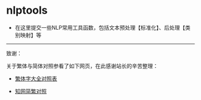 # nlptools
* 在这里提交一些NLP常用工具函数，包括文本预处理【标准化】、后处理【类别映射】等



-----
致谢：

关于繁体与简体对照参看了如下网页，在此感谢站长的辛苦整理：

* [繁体字大全对照表](https://www.aies.cn/%E7%B9%81%E4%BD%93%E5%AD%97%E5%A4%A7%E5%85%A8.htm)

* [知网简繁对照](http://hd.cnki.net/kxhd/Ads/FJDZ)
